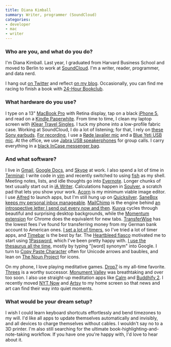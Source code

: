 ```yaml
---
title: Diana Kimball
summary: Writer, programmer (SoundCloud)
categories:
- developer
- mac
- writer
---
```


### Who are you, and what do you do?

I'm Diana Kimball. Last year, I graduated from Harvard Business School and moved to Berlin to work at [SoundCloud][]. I'm a writer, reader, programmer, and data nerd. 

I hang out [on Twitter](https://twitter.com/dianakimball/ "Diana's Twitter account.") and reflect [on my blog](http://blog.dianakimball.com/ "Diana's weblog."). Occasionally, you can find me racing to finish a book with [24-Hour Bookclub](http://24hourbookclub.com/ "A reading flashmob.").

### What hardware do you use?

I type on a 13" [MacBook Pro][macbook-pro] with Retina display, tap on a black [iPhone 5][iphone-5], and read on a [Kindle Paperwhite][kindle-paperwhite]. From time to time, I clean my laptop screen with [iKlear Travel Singles][iklear-travel-singles]. I tuck my phone into a low-profile fabric case. Working at SoundCloud, I do a lot of listening; for that, I rely on [these Sony earbuds][xba-c10ip]. [For recording](http://blog.dianakimball.com/speaking "Diana's talks."), I use a [Røde lavalier mic][smartlav] and a [Blue Yeti USB mic][yeti]. At the office, we use [Jabra USB speakerphones][speak-410] for group calls. I carry everything in a [black InCase messenger bag][leather-and-canvas-mini-messenger].

### And what software?

I live in [Gmail][], [Google Docs][google-docs], and [Skype][] at work. I also spend a lot of time in [Terminal][]; I write code in [vim][] and recently switched to using [fish][] as my shell. Meeting notes, lists, and idle thoughts go into [Evernote][]. Longer chunks of text usually start out in [iA Writer][ia-writer]. Calculations happen in [Soulver][], a scratch pad that lets you show your work. [Acorn][] is my minimum viable image editor. I use [Alfred][] to launch apps, but I'm still hung up on [Quicksilver][]. [SaneBox][] [keeps my personal inbox manageable](http://blog.dianakimball.com/post/81885781593 "Diana's post mentioning SaneBox."). [MailChimp][] is the engine behind [an introspective letter I send out every now and then](http://expertnovice.com/ "Diana's mailing list."). [Kuvva][kuvva-mac] cycles through beautiful and surprising desktop backgrounds, while the [Momentum extension][momentum.2] for Chrome does the equivalent for new tabs. [TransferWise][] has the lowest fees I've found for transferring money from my German bank account to American ones. [I set a lot of timers](https://twitter.com/dianakimball/status/452873877551849472 "Diana's tweet about timers."), so I've tried a lot of timer apps, and [Timebar][] is the best by far. The [Heartbleed fiasco](http://xkcd.com/1354/ "The xkcd comic about Heartbleed.") motivated me to start using [1Password][], which I've been pretty happy with. [I use the thesaurus all the time](https://twitter.com/dianakimball/status/452566009673973761 "Diana's tweet about using the thesaurus all the time."), mostly by typing "[word] synonym" into Google. I turn to [Copy Paste Character][copy-paste-character] often for Unicode arrows and baubles, and lean on [The Noun Project][the-noun-project] for icons.

On my phone, I love playing meditative games. [Drop7][drop7-ios] is my all-time favorite. [Threes][threes-ios] is a worthy successor. [Monument Valley][monument-valley-ios] was breathtaking and over too soon. I also use straight-up meditation apps like [Calm][calm-ios] and [Buddhify 2][buddhify-ios]. I recently moved [NYT Now][nyt-now-ios] and [Artsy][artsy-ios] to my home screen so that news and art can find their way into quiet moments.

### What would be your dream setup?

I wish I could learn keyboard shortcuts effortlessly and bend timezones to my will. I'd like all apps to update themselves automatically and invisibly, and all devices to charge themselves without cables. I wouldn't say no to a 3D printer. I'm also still searching for the ultimate book-highlighting-and-note-taking workflow. If you have one you're happy with, I'd love to hear about it.

[1password]: https://1password.com "Password management software for Mac OS X."
[acorn]: https://flyingmeat.com/acorn/ "An image editor for the Mac."
[alfred]: https://www.alfredapp.com/ "A launcher app for the Mac."
[artsy-ios]: https://itunes.apple.com/us/app/artsy-art-world-in-your-pocket/id703796080 "An app for the art service."
[buddhify-ios]: https://itunes.apple.com/us/app/buddhify-2/id687421118 "A mindfulness app."
[calm-ios]: https://itunes.apple.com/us/app/calm-meditate-sleep-relax/id571800810 "A meditation and relaxation app."
[copy-paste-character]: http://www.copypastecharacter.com "A service for creating sets of characters to copy and paste."
[drop7-ios]: https://itunes.apple.com/us/app/drop7-by-zynga/id425245634 "An addictive puzzle game for the iPhone."
[evernote]: https://evernote.com/ "Online software for capturing notes."
[fish]: http://fishshell.com/ "A command-line shell."
[gmail]: https://mail.google.com/mail/ "Web-based email."
[google-docs]: https://en.wikipedia.org/wiki/Google_Docs "A web-based office suite."
[ia-writer]: https://ia.net/writer/updates/ia-writer-for-mac "A full-screen writing tool for the Mac."
[iklear-travel-singles]: https://www.amazon.com/iKlear-Travel-Singles-iPhone-MacBook/dp/B001W2UYYC "Screen cleaning wipes."
[iphone-5]: https://en.wikipedia.org/wiki/IPhone_5 "A smartphone."
[kindle-paperwhite]: https://www.amazon.com/Kindle-Paperwhite-Touch-light/dp/B007OZNZG0 "An e-book reader with a book-like screen."
[kuvva-mac]: https://www.kuvva.com/mac "A desktop wallpaper application."
[leather-and-canvas-mini-messenger]: http://goincase.com/shop/incase-canvas-and-leather-mini-messenger "A laptop bag."
[macbook-pro]: https://www.apple.com/macbook-pro/ "A laptop."
[mailchimp]: https://mailchimp.com/ "A templated mailing list system."
[momentum.2]: https://chrome.google.com/webstore/detail/momentum/laookkfknpbbblfpciffpaejjkokdgca "A Chrome extension that displays a dashboard in new tabs."
[monument-valley-ios]: https://itunes.apple.com/us/app/monument-valley/id728293409 "A pretty puzzle/adventure game."
[nyt-now-ios]: https://itunes.apple.com/us/app/nyt-now/id798993249 "A news app."
[quicksilver]: https://qsapp.com/ "A data manipulator and launcher for the Mac."
[sanebox]: https://www.sanebox.com/ "A service for helping to control your inbox."
[skype]: https://www.skype.com/en/ "Voice and video chat software."
[smartlav]: http://www.smartlav.com/ "A lavalier microphone for smart phones."
[soulver]: https://www.acqualia.com/soulver/ "A Mac application that's a cross between a spreadsheet and a calculator."
[soundcloud]: https://soundcloud.com/ "An audio creation and sharing service."
[speak-410]: http://www.jabra.com/Products/PC_Headsets/Jabra_SPEAK__410_Series/Jabra_SPEAK_410 "A USB speakerphone."
[terminal]: https://en.wikipedia.org/wiki/Terminal_(OS_X) "A console application included with Mac OS X."
[the-noun-project]: https://thenounproject.com/ "A collection of icons representing nouns."
[threes-ios]: https://itunes.apple.com/us/app/threes!/id779157948 "A number-matching puzzle game."
[timebar]: https://www.macupdate.com/app/mac/47506/timebar "A menubar timer app for Mac OS X."
[transferwise]: https://transferwise.com/us "A service for transferring money between countries."
[vim]: https://www.vim.org/ "A command-line text editor."
[xba-c10ip]: https://www.amazon.com/Sony-XBA-C10IP-WHI-Earbuds-iPhone/dp/B00BXEQXD0 "In-ear headphones with a microphone."
[yeti]: http://bluemic.com/yeti/ "A USB microphone."
